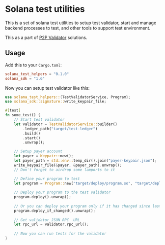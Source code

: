 # Solana test utilities

This is a set of solana test utilities to setup test validator, start and manage backend processes to test,
and other tools to support test environment.

This as a part of [P2P Validator](https://p2p.org) solutions.

## Usage

Add this to your `Cargo.toml`:

```toml
solana_test_helpers = "0.1.0"
solana_sdk = "1.6"
```

Now you can setup test validator like this:

```rust
use solana_test_helpers::{TestValidatorService, Program};
use solana_sdk::signature::write_keypair_file;

#[test]
fn some_test() {
    // Start test validator
    let validator = TestValidatorService::builder()
        .ledger_path("target/test-ledger")
        .build()
        .start()
        .unwrap();

    // Setup payer account
    let payer = Keypair::new();
    let payer_path = std::env::temp_dir().join("payer-keypair.json");
    write_keypair_file(&payer, &payer_path).unwrap();
    // Don't forget to airdrop some lamports to it

    // Define your program to test
    let program = Program::new("target/deploy/program.so", "target/deploy/program-keypair.json", payer_path);
    
    // Deploy your program to the test validator
    program.deploy().unwrap();
    
    // Or you can deploy your program only if it has changed since last deployment
    program.deploy_if_changed().unwrap();
    
    // Get validator JSON RPC  URL
    let rpc_url = validator.rpc_url();
    
    // Now you can run tests for the validator
}
```
